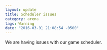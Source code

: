 ```yaml
---
layout: update
title: Scheduler issues
category: arena
tags: Warning
date: "2016-03-01 21:08:54 -0500"
---
```


We are having issues with our game scheduler.
